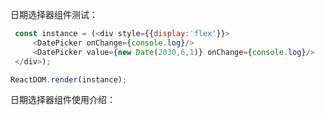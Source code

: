 日期选择器组件测试：

<!--start-code-->

```js
 const instance = (<div style={{display:'flex'}}>
     <DatePicker onChange={console.log}/>
     <DatePicker value={new Date(2030,6,1)} onChange={console.log}/>
 </div>);

ReactDOM.render(instance);
 ```
 
 <!--end-code-->

日期选择器组件使用介绍：
